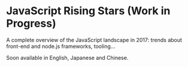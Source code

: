# JavaScript Rising Stars (Work in Progress)

A complete overview of the JavaScript landscape in 2017: trends about front-end and node.js frameworks, tooling...

Soon available in English, Japanese and Chinese.
